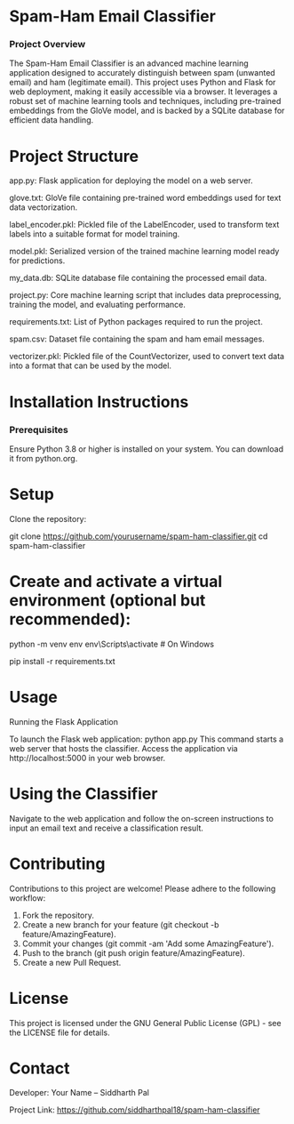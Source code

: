 # Spam-Ham Email Classifier
### Project Overview
 The Spam-Ham Email Classifier is an advanced machine learning application designed to accurately distinguish between spam (unwanted email) and ham (legitimate email). This project uses Python and Flask for web deployment, making it easily accessible via a browser. It leverages a robust set of machine learning tools and techniques, including pre-trained embeddings from the GloVe model, and is backed by a SQLite database for efficient data handling.

# Project Structure
 app.py: Flask application for deploying the model on a web server.
 
 glove.txt: GloVe file containing pre-trained word embeddings used for text data vectorization.
 
 label_encoder.pkl: Pickled file of the LabelEncoder, used to transform text labels into a suitable format for model training.
 
 model.pkl: Serialized version of the trained machine learning model ready for predictions.
 
 my_data.db: SQLite database file containing the processed email data.
 
 project.py: Core machine learning script that includes data preprocessing, training the model, and evaluating performance.
 
 requirements.txt: List of Python packages required to run the project.
 
 spam.csv: Dataset file containing the spam and ham email messages.
 
 vectorizer.pkl: Pickled file of the CountVectorizer, used to convert text data into a format that can be used by the model.


# Installation Instructions
### Prerequisites
Ensure Python 3.8 or higher is installed on your system. You can download it from python.org.

# Setup
Clone the repository:

git clone https://github.com/yourusername/spam-ham-classifier.git
cd spam-ham-classifier

# Create and activate a virtual environment (optional but recommended):

python -m venv env
env\Scripts\activate  # On Windows

pip install -r requirements.txt

# Usage
Running the Flask Application

To launch the Flask web application:
python app.py
This command starts a web server that hosts the classifier. Access the application via http://localhost:5000 in your web browser.

# Using the Classifier
Navigate to the web application and follow the on-screen instructions to input an email text and receive a classification result.

# Contributing
Contributions to this project are welcome! Please adhere to the following workflow:

1. Fork the repository.
2. Create a new branch for your feature (git checkout -b feature/AmazingFeature).
3. Commit your changes (git commit -am 'Add some AmazingFeature').
4. Push to the branch (git push origin feature/AmazingFeature).
5. Create a new Pull Request.
   
# License
This project is licensed under the GNU General Public License (GPL) - see the LICENSE file for details.

# Contact
Developer: Your Name – Siddharth Pal

Project Link: https://github.com/siddharthpal18/spam-ham-classifier
